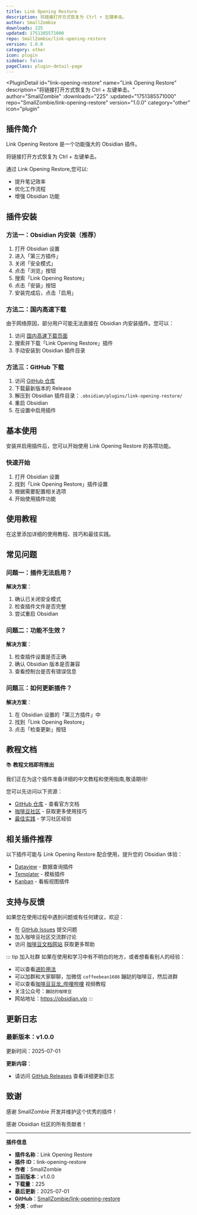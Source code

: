 ```yaml
---
title: Link Opening Restore
description: 将链接打开方式恢复为 Ctrl + 左键单击。
author: SmallZombie
downloads: 225
updated: 1751385571000
repo: SmallZombie/link-opening-restore
version: 1.0.0
category: other
icon: plugin
sidebar: false
pageClass: plugin-detail-page
---
```


<PluginDetail
  id="link-opening-restore"
  name="Link Opening Restore"
  description="将链接打开方式恢复为 Ctrl + 左键单击。"
  author="SmallZombie"
  :downloads="225"
  :updated="1751385571000"
  repo="SmallZombie/link-opening-restore"
  version="1.0.0"
  category="other"
  icon="plugin"
>

<!-- AUTO_GENERATED_START -->
## 插件简介

Link Opening Restore 是一个功能强大的 Obsidian 插件。

将链接打开方式恢复为 Ctrl + 左键单击。

通过 Link Opening Restore,您可以:

- 提升笔记效率
- 优化工作流程
- 增强 Obsidian 功能

<!-- AUTO_GENERATED_END -->

<!-- AUTO_GENERATED_START -->
## 插件安装

### 方法一：Obsidian 内安装（推荐）

1. 打开 Obsidian 设置
2. 进入「第三方插件」
3. 关闭「安全模式」
4. 点击「浏览」按钮
5. 搜索「Link Opening Restore」
6. 点击「安装」按钮
7. 安装完成后，点击「启用」

### 方法二：国内高速下载

由于网络原因，部分用户可能无法直接在 Obsidian 内安装插件。您可以：

1. 访问 [国内高速下载页面](/zh/documentation/obsidian-plugins-download.html)
2. 搜索并下载「Link Opening Restore」插件
3. 手动安装到 Obsidian 插件目录

### 方法三：GitHub 下载

1. 访问 [GitHub 仓库](https://github.com/SmallZombie/link-opening-restore)
2. 下载最新版本的 Release
3. 解压到 Obsidian 插件目录：`.obsidian/plugins/link-opening-restore/`
4. 重启 Obsidian
5. 在设置中启用插件

## 基本使用

安装并启用插件后，您可以开始使用 Link Opening Restore 的各项功能。

### 快速开始

1. 打开 Obsidian 设置
2. 找到「Link Opening Restore」插件设置
3. 根据需要配置相关选项
4. 开始使用插件功能

<!-- AUTO_GENERATED_END -->

<!-- CUSTOM_CONTENT_START:tutorial -->
## 使用教程

在这里添加详细的使用教程、技巧和最佳实践。

<!-- CUSTOM_CONTENT_END:tutorial -->

<!-- SHARED_CONTENT_START -->
## 常见问题

### 问题一：插件无法启用？

**解决方案**：
1. 确认已关闭安全模式
2. 检查插件文件是否完整
3. 尝试重启 Obsidian

### 问题二：功能不生效？

**解决方案**：
1. 检查插件设置是否正确
2. 确认 Obsidian 版本是否兼容
3. 查看控制台是否有错误信息

### 问题三：如何更新插件？

**解决方案**：
1. 在 Obsidian 设置的「第三方插件」中
2. 找到「Link Opening Restore」
3. 点击「检查更新」按钮

## 教程文档

📚 **教程文档即将推出**

我们正在为这个插件准备详细的中文教程和使用指南,敬请期待!

您可以先访问以下资源：
- [GitHub 仓库](https://github.com/SmallZombie/link-opening-restore) - 查看官方文档
- [咖啡豆社区](/zh/bases/) - 获取更多使用技巧
- [最佳实践](/zh/best-practices/) - 学习社区经验

## 相关插件推荐

以下插件可能与 Link Opening Restore 配合使用，提升您的 Obsidian 体验：

- [Dataview](/zh/plugins/dataview.html) - 数据查询插件
- [Templater](/zh/plugins/templater-obsidian.html) - 模板插件
- [Kanban](/zh/plugins/obsidian-kanban.html) - 看板视图插件

## 支持与反馈

如果您在使用过程中遇到问题或有任何建议，欢迎：

- 在 [GitHub Issues](https://github.com/SmallZombie/link-opening-restore/issues) 提交问题
- 加入咖啡豆社区交流群讨论
- 访问 [咖啡豆文档网站](https://obsidian.vip) 获取更多帮助

::: tip 加入社群
如果在使用和学习中有不明白的地方，或者想看看别人的经验：
- 可以查看[进阶用法](/zh/advanced)
- 可以加群和大家聊聊，加微信 `coffeebean1688` 蹦跶的咖啡豆，然后进群
- 可以查看[咖啡豆豆龙_哔哩哔哩](https://space.bilibili.com/618777356) 视频教程
- 关注公众号：`蹦跶的咖啡豆`
- 网站地址：https://obsidian.vip
:::
<!-- SHARED_CONTENT_END -->

<!-- AUTO_GENERATED_START -->
## 更新日志

### 最新版本：v1.0.0

更新时间：2025-07-01

**更新内容**：
- 请访问 [GitHub Releases](https://github.com/SmallZombie/link-opening-restore/releases) 查看详细更新日志

## 致谢

感谢 SmallZombie 开发并维护这个优秀的插件！

感谢 Obsidian 社区的所有贡献者！

---

**插件信息**
- **插件名称**：Link Opening Restore
- **插件 ID**：link-opening-restore
- **作者**：SmallZombie
- **当前版本**：v1.0.0
- **下载量**：225
- **最后更新**：2025-07-01
- **GitHub**：[SmallZombie/link-opening-restore](https://github.com/SmallZombie/link-opening-restore)
- **分类**：other
<!-- AUTO_GENERATED_END -->

</PluginDetail>

